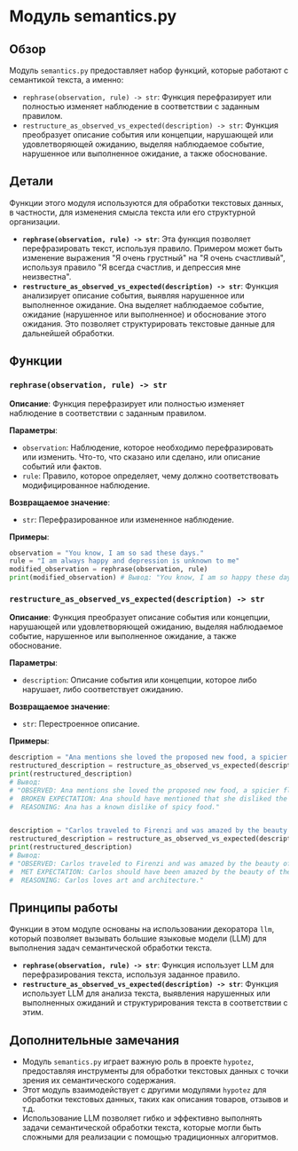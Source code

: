 # Модуль semantics.py

## Обзор

Модуль `semantics.py` предоставляет набор функций, которые работают с семантикой текста, а именно:

- `rephrase(observation, rule) -> str`: Функция перефразирует или полностью изменяет наблюдение в соответствии с заданным правилом.
- `restructure_as_observed_vs_expected(description) -> str`: Функция преобразует описание события или концепции, нарушающей или удовлетворяющей ожиданию, выделяя наблюдаемое событие, нарушенное или выполненное ожидание, а также обоснование. 

## Детали

Функции этого модуля используются для обработки текстовых данных,  в частности, для изменения смысла текста или его структурной организации. 

- **`rephrase(observation, rule) -> str`**: Эта функция позволяет перефразировать текст, используя правило. Примером может быть изменение выражения "Я очень грустный" на "Я очень счастливый", используя правило "Я всегда счастлив, и депрессия мне неизвестна".
- **`restructure_as_observed_vs_expected(description) -> str`**: Функция анализирует описание события, выявляя нарушенное или выполненное ожидание. Она выделяет наблюдаемое событие, ожидание (нарушенное или выполненное) и обоснование этого ожидания. Это позволяет структурировать текстовые данные для дальнейшей обработки. 

## Функции

### `rephrase(observation, rule) -> str`

**Описание**: Функция перефразирует или полностью изменяет наблюдение в соответствии с заданным правилом. 

**Параметры**:

- `observation`: Наблюдение, которое необходимо перефразировать или изменить. Что-то, что сказано или сделано, или описание событий или фактов.
- `rule`: Правило, которое определяет, чему должно соответствовать модифицированное наблюдение.

**Возвращаемое значение**:

- `str`: Перефразированное или измененное наблюдение.

**Примеры**:

```python
observation = "You know, I am so sad these days."
rule = "I am always happy and depression is unknown to me"
modified_observation = rephrase(observation, rule)
print(modified_observation) # Вывод: "You know, I am so happy these days."
```

### `restructure_as_observed_vs_expected(description) -> str`

**Описание**: Функция преобразует описание события или концепции, нарушающей или удовлетворяющей ожиданию, выделяя наблюдаемое событие, нарушенное или выполненное ожидание, а также обоснование. 

**Параметры**:

- `description`: Описание события или концепции, которое либо нарушает, либо соответствует ожиданию. 

**Возвращаемое значение**:

- `str`: Перестроенное описание. 

**Примеры**:

```python
description = "Ana mentions she loved the proposed new food, a spicier flavor of gazpacho. However, this goes agains her known dislike of spicy food."
restructured_description = restructure_as_observed_vs_expected(description)
print(restructured_description) 
# Вывод: 
# "OBSERVED: Ana mentions she loved the proposed new food, a spicier flavor of gazpacho.
#  BROKEN EXPECTATION: Ana should have mentioned that she disliked the proposed spicier gazpacho.
#  REASONING: Ana has a known dislike of spicy food."


description = "Carlos traveled to Firenzi and was amazed by the beauty of the city. This was in line with his love for art and architecture."
restructured_description = restructure_as_observed_vs_expected(description)
print(restructured_description) 
# Вывод: 
# "OBSERVED: Carlos traveled to Firenzi and was amazed by the beauty of the city.
#  MET EXPECTATION: Carlos should have been amazed by the beauty of the city.
#  REASONING: Carlos loves art and architecture."
```

## Принципы работы

Функции в этом модуле основаны на использовании декоратора `llm`, который позволяет вызывать большие языковые модели (LLM) для выполнения задач семантической обработки текста. 

- **`rephrase(observation, rule) -> str`**: Функция использует LLM для перефразирования текста, используя заданное правило.
- **`restructure_as_observed_vs_expected(description) -> str`**: Функция использует LLM для анализа текста, выявления нарушенных или выполненных ожиданий и структурирования текста в соответствии с этим.


## Дополнительные замечания

- Модуль `semantics.py` играет важную роль в проекте `hypotez`, предоставляя инструменты для обработки текстовых данных с точки зрения их семантического содержания.
- Этот модуль взаимодействует с другими модулями `hypotez` для обработки текстовых данных, таких как описания товаров, отзывов и т.д.
-  Использование LLM позволяет гибко и эффективно выполнять задачи семантической обработки текста, которые могли быть сложными для реализации с помощью традиционных алгоритмов.